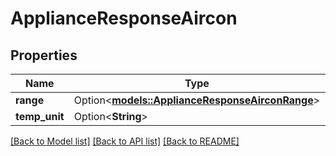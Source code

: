 # ApplianceResponseAircon

## Properties

Name | Type | Description | Notes
------------ | ------------- | ------------- | -------------
**range** | Option<[**models::ApplianceResponseAirconRange**](ApplianceResponse_aircon_range.md)> |  | [optional]
**temp_unit** | Option<**String**> |  | [optional]

[[Back to Model list]](../README.md#documentation-for-models) [[Back to API list]](../README.md#documentation-for-api-endpoints) [[Back to README]](../README.md)


